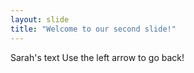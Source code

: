 ```yaml
---
layout: slide
title: "Welcome to our second slide!"
---
```

Sarah's text
Use the left arrow to go back! 
